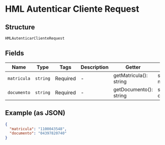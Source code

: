 
# HML Autenticar Cliente Request

## Structure

`HMLAutenticarClienteRequest`

## Fields

| Name | Type | Tags | Description | Getter | Setter |
|  --- | --- | --- | --- | --- | --- |
| `matricula` | `string` | Required | - | getMatricula(): string | setMatricula(string matricula): void |
| `documento` | `string` | Required | - | getDocumento(): string | setDocumento(string documento): void |

## Example (as JSON)

```json
{
  "matricula": "1100043548",
  "documento": "04397820740"
}
```

